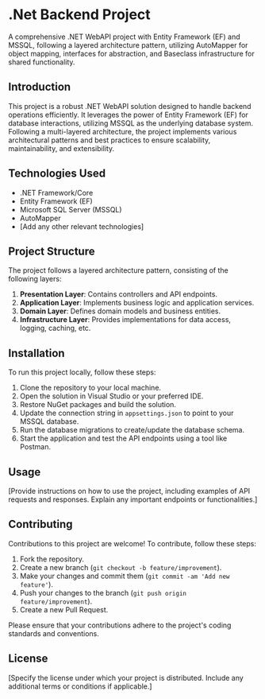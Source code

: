 # .Net Backend Project 

A comprehensive .NET WebAPI project with Entity Framework (EF) and MSSQL, following a layered architecture pattern, utilizing AutoMapper for object mapping, interfaces for abstraction, and Baseclass infrastructure for shared functionality.

## Introduction

This project is a robust .NET WebAPI solution designed to handle backend operations efficiently. It leverages the power of Entity Framework (EF) for database interactions, utilizing MSSQL as the underlying database system. Following a multi-layered architecture, the project implements various architectural patterns and best practices to ensure scalability, maintainability, and extensibility.

## Technologies Used

- .NET Framework/Core
- Entity Framework (EF)
- Microsoft SQL Server (MSSQL)
- AutoMapper
- [Add any other relevant technologies]

## Project Structure

The project follows a layered architecture pattern, consisting of the following layers:

1. **Presentation Layer**: Contains controllers and API endpoints.
2. **Application Layer**: Implements business logic and application services.
3. **Domain Layer**: Defines domain models and business entities.
4. **Infrastructure Layer**: Provides implementations for data access, logging, caching, etc.

## Installation

To run this project locally, follow these steps:

1. Clone the repository to your local machine.
2. Open the solution in Visual Studio or your preferred IDE.
3. Restore NuGet packages and build the solution.
4. Update the connection string in `appsettings.json` to point to your MSSQL database.
5. Run the database migrations to create/update the database schema.
6. Start the application and test the API endpoints using a tool like Postman.

## Usage

[Provide instructions on how to use the project, including examples of API requests and responses. Explain any important endpoints or functionalities.]

## Contributing

Contributions to this project are welcome! To contribute, follow these steps:

1. Fork the repository.
2. Create a new branch (`git checkout -b feature/improvement`).
3. Make your changes and commit them (`git commit -am 'Add new feature'`).
4. Push your changes to the branch (`git push origin feature/improvement`).
5. Create a new Pull Request.

Please ensure that your contributions adhere to the project's coding standards and conventions.

## License

[Specify the license under which your project is distributed. Include any additional terms or conditions if applicable.]
